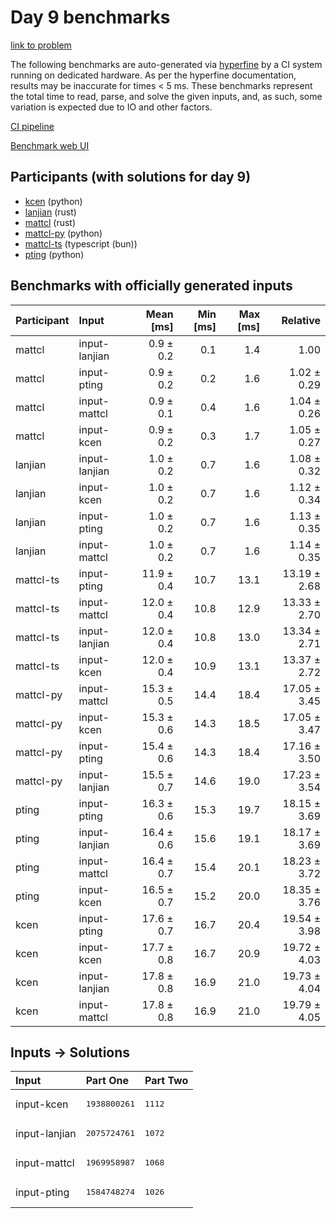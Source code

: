 # Day 9 benchmarks

[link to problem](https://adventofcode.com/2023/day/9)

The following benchmarks are auto-generated via
[hyperfine](https://github.com/sharkdp/hyperfine) by a CI system running on
dedicated hardware. As per the hyperfine documentation, results may be
inaccurate for times < 5 ms. These benchmarks represent the total time to read,
parse, and solve the given inputs, and, as such, some variation is expected due
to IO and other factors.

[CI pipeline](http://ci.papercode.net:8080/teams/main/pipelines/aoc2023)

[Benchmark web UI](https://aoc.ancalagon.black)


## Participants (with solutions for day 9)

- [kcen](https://github.com/kcen/aoc2023) (python)
- [lanjian](https://github.com/lanjian/aoc-2023) (rust)
- [mattcl](https://github.com/mattcl/aoc2023) (rust)
- [mattcl-py](https://github.com/mattcl/aoc2023-py) (python)
- [mattcl-ts](https://github.com/mattcl/aoc2023-js) (typescript (bun))
- [pting](https://github.com/pting/aoc2023) (python)


## Benchmarks with officially generated inputs

| Participant | Input | Mean [ms] | Min [ms] | Max [ms] | Relative |
|:---|:---|---:|---:|---:|---:|
| mattcl | input-lanjian | 0.9 ± 0.2 | 0.1 | 1.4 | 1.00 |
| mattcl | input-pting | 0.9 ± 0.2 | 0.2 | 1.6 | 1.02 ± 0.29 |
| mattcl | input-mattcl | 0.9 ± 0.1 | 0.4 | 1.6 | 1.04 ± 0.26 |
| mattcl | input-kcen | 0.9 ± 0.2 | 0.3 | 1.7 | 1.05 ± 0.27 |
| lanjian | input-lanjian | 1.0 ± 0.2 | 0.7 | 1.6 | 1.08 ± 0.32 |
| lanjian | input-kcen | 1.0 ± 0.2 | 0.7 | 1.6 | 1.12 ± 0.34 |
| lanjian | input-pting | 1.0 ± 0.2 | 0.7 | 1.6 | 1.13 ± 0.35 |
| lanjian | input-mattcl | 1.0 ± 0.2 | 0.7 | 1.6 | 1.14 ± 0.35 |
| mattcl-ts | input-pting | 11.9 ± 0.4 | 10.7 | 13.1 | 13.19 ± 2.68 |
| mattcl-ts | input-mattcl | 12.0 ± 0.4 | 10.8 | 12.9 | 13.33 ± 2.70 |
| mattcl-ts | input-lanjian | 12.0 ± 0.4 | 10.8 | 13.0 | 13.34 ± 2.71 |
| mattcl-ts | input-kcen | 12.0 ± 0.4 | 10.9 | 13.1 | 13.37 ± 2.72 |
| mattcl-py | input-mattcl | 15.3 ± 0.5 | 14.4 | 18.4 | 17.05 ± 3.45 |
| mattcl-py | input-kcen | 15.3 ± 0.6 | 14.3 | 18.5 | 17.05 ± 3.47 |
| mattcl-py | input-pting | 15.4 ± 0.6 | 14.3 | 18.4 | 17.16 ± 3.50 |
| mattcl-py | input-lanjian | 15.5 ± 0.7 | 14.6 | 19.0 | 17.23 ± 3.54 |
| pting | input-pting | 16.3 ± 0.6 | 15.3 | 19.7 | 18.15 ± 3.69 |
| pting | input-lanjian | 16.4 ± 0.6 | 15.6 | 19.1 | 18.17 ± 3.69 |
| pting | input-mattcl | 16.4 ± 0.7 | 15.4 | 20.1 | 18.23 ± 3.72 |
| pting | input-kcen | 16.5 ± 0.7 | 15.2 | 20.0 | 18.35 ± 3.76 |
| kcen | input-pting | 17.6 ± 0.7 | 16.7 | 20.4 | 19.54 ± 3.98 |
| kcen | input-kcen | 17.7 ± 0.8 | 16.7 | 20.9 | 19.72 ± 4.03 |
| kcen | input-lanjian | 17.8 ± 0.8 | 16.9 | 21.0 | 19.73 ± 4.04 |
| kcen | input-mattcl | 17.8 ± 0.8 | 16.9 | 21.0 | 19.79 ± 4.05 |


## Inputs -> Solutions

| Input | Part One | Part Two |
|:---|:---|:---|
|input-kcen|<pre>1938800261</pre>|<pre>1112</pre>|
|input-lanjian|<pre>2075724761</pre>|<pre>1072</pre>|
|input-mattcl|<pre>1969958987</pre>|<pre>1068</pre>|
|input-pting|<pre>1584748274</pre>|<pre>1026</pre>|